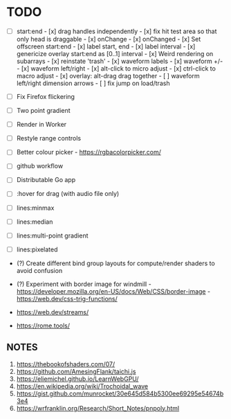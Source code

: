 # TODO

- [ ] start:end
      - [x] drag handles independently
      - [x] fix hit test area so that only head is draggable
      - [x] onChange
      - [x] onChanged
      - [x] Set offscreen start:end
      - [x] label start, end
      - [x] label interval
      - [x] genericize overlay start:end as [0..1] interval
      - [x] Weird rendering on subarrays
      - [x] reinstate 'trash'
      - [x] waveform labels
      - [x] waveform +/-
      - [x] waveform left/right
      - [x] alt-click to micro adjust
      - [x] ctrl-click to macro adjust
      - [x] overlay: alt-drag drag together
      - [ ] waveform left/right dimension arrows
      - [ ] fix jump on load/trash

- [ ] Fix Firefox flickering
- [ ] Two point gradient
- [ ] Render in Worker
- [ ] Restyle range controls       

- [ ]  Better colour picker
       - https://rgbacolorpicker.com/


- [ ] github workflow
- [ ] Distributable Go app
- [ ] :hover for drag (with audio file only)
- [ ] lines:minmax
- [ ] lines:median
- [ ] lines:multi-point gradient
- [ ] lines:pixelated
- (?) Create different bind group layouts for compute/render shaders to avoid confusion
- (?) Experiment with border image for windmill
      - https://developer.mozilla.org/en-US/docs/Web/CSS/border-image
      - https://web.dev/css-trig-functions/

- https://web.dev/streams/
- https://rome.tools/

## NOTES

1. https://thebookofshaders.com/07/
2. https://github.com/AmesingFlank/taichi.js
3. https://eliemichel.github.io/LearnWebGPU/
4. https://en.wikipedia.org/wiki/Trochoidal_wave
5. https://gist.github.com/munrocket/30e645d584b5300ee69295e54674b3e4
6. https://wrfranklin.org/Research/Short_Notes/pnpoly.html
